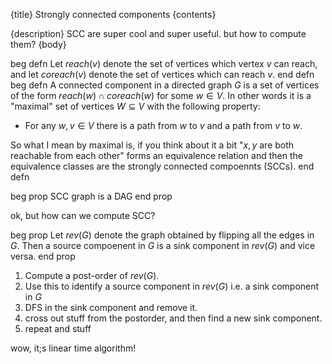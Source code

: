 {title}
Strongly connected components
{contents}

{description}
SCC are super cool and super useful. but how to compute them?
{body}

beg defn
Let $reach(v)$ denote the set of vertices which vertex  $v$ can
reach, and let $coreach(v)$ denote the set of vertices which
can reach $v$.
end defn
beg defn
A connected component in a directed graph $G$ is a set of
vertices of the form $reach(w)\cap coreach(w)$ for some $w\in
V$. In other words it is a "maximal" set of vertices $W\subseteq
V$ with the
following property:
- For any $w,v\in V$ there is a path from  $w$ to $v$ and a path
    from $v$ to $w$.

So what I mean by maximal is, if you think about it a bit "$x,y$
are both reachable from each other" forms an equivalence relation
and then the equivalence classes are the strongly connected
compoennts (SCCs).
end defn

beg prop
SCC graph is a DAG
end prop

ok, but how can we compute SCC?

beg prop
Let $rev(G)$ denote the graph obtained by flipping all the edges in
$G$. Then a source compoenent in $G$ is a sink component in $rev(G)$ and vice versa.
end prop

1. Compute a post-order of $rev(G)$. 
2. Use this to identify a source component in  $rev(G)$ i.e. a
   sink component in $G$
3. DFS in the sink component and remove it.
4. cross out stuff from the postorder, and then find a new sink
   component.
5. repeat and stuff

wow, it;s linear time algorithm!


